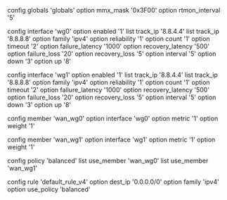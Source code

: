 
config globals 'globals'
        option mmx_mask '0x3F00'
        option rtmon_interval '5'

config interface 'wg0'
        option enabled '1'
        list track_ip '8.8.4.4'
        list track_ip '8.8.8.8'
        option family 'ipv4'
        option reliability '1'
        option count '1'
        option timeout '2'
        option failure_latency '1000'
        option recovery_latency '500'
        option failure_loss '20'
        option recovery_loss '5'
        option interval '5'
        option down '3'
        option up '8'

config interface 'wg1'
        option enabled '1'
        list track_ip '8.8.4.4'
        list track_ip '8.8.8.8'
        option family 'ipv4'
        option reliability '1'
        option count '1'
        option timeout '2'
        option failure_latency '1000'
        option recovery_latency '500'
        option failure_loss '20'
        option recovery_loss '5'
        option interval '5'
        option down '3'
        option up '8'

config member 'wan_wg0'
        option interface 'wg0'
        option metric '1'
        option weight '1'

config member 'wan_wg1'
        option interface 'wg1'
        option metric '1'
        option weight '1'

config policy 'balanced'
        list use_member 'wan_wg0'
        list use_member 'wan_wg1'

config rule 'default_rule_v4'
        option dest_ip '0.0.0.0/0'
        option family 'ipv4'
        option use_policy 'balanced'